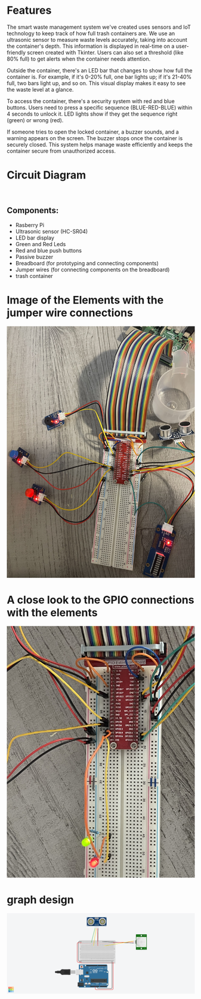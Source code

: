 # Features

The smart waste management system we've created uses sensors and IoT technology to keep track of how full trash containers are. We use an ultrasonic sensor to measure waste levels accurately, taking into account the container's depth. This information is displayed in real-time on a user-friendly screen created with Tkinter. Users can also set a threshold (like 80% full) to get alerts when the container needs attention.

Outside the container, there's an LED bar that changes to show how full the container is. For example, if it's 0-20% full, one bar lights up; if it's 21-40% full, two bars light up, and so on. This visual display makes it easy to see the waste level at a glance.

To access the container, there's a security system with red and blue buttons. Users need to press a specific sequence (BLUE-RED-BLUE) within 4 seconds to unlock it. LED lights show if they get the sequence right (green) or wrong (red).

If someone tries to open the locked container, a buzzer sounds, and a warning appears on the screen. The buzzer stops once the container is securely closed. This system helps manage waste efficiently and keeps the container secure from unauthorized access.

# Circuit Diagram
<br>

## Components:
  - Rasberry Pi
  - Ultrasonic sensor (HC-SR04)
  - LED bar display
  - Green and Red Leds
  - Red and blue push buttons
  - Passive buzzer
  - Breadboard (for prototyping and connecting components)
  - Jumper wires (for connecting components on the breadboard)
  - trash container
# Image of the Elements with the  jumper wire connections
![Local Image](Gpioconnectionselements.JPG)
# A close look to the GPIO connections with the  elements
![Local Image](Gpiopins.JPG)
# graph design
![Local Image](CIrcuitdesign.JPG)

  
